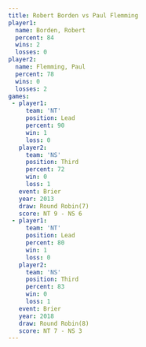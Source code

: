 ```yaml
---
title: Robert Borden vs Paul Flemming
player1:              
  name: Borden, Robert
  percent: 84         
  wins: 2             
  losses: 0           
player2:              
  name: Flemming, Paul
  percent: 78         
  wins: 0             
  losses: 2           
games:
 - player1:        
     team: 'NT'    
     position: Lead
     percent: 90   
     win: 1        
     loss: 0       
   player2:         
     team: 'NS'     
     position: Third
     percent: 72    
     win: 0         
     loss: 1        
   event: Brier        
   year: 2013          
   draw: Round Robin(7)
   score: NT 9 - NS 6  
 - player1:        
     team: 'NT'    
     position: Lead
     percent: 80   
     win: 1        
     loss: 0       
   player2:         
     team: 'NS'     
     position: Third
     percent: 83    
     win: 0         
     loss: 1        
   event: Brier        
   year: 2018          
   draw: Round Robin(8)
   score: NT 7 - NS 3  
---
```

